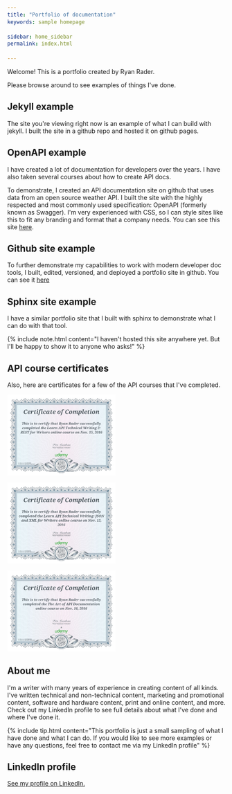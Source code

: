 ```yaml
---
title: "Portfolio of documentation"
keywords: sample homepage

sidebar: home_sidebar
permalink: index.html

---
```




Welcome! This is a portfolio created by Ryan Rader.

Please browse around to see examples of things I've done.


## Jekyll example

The site you're viewing right now is an example of what I can build with jekyll. I built the site in a github repo and hosted it on github pages. 


## OpenAPI example

I have created a lot of documentation for developers over the years. I have also taken several courses about how to create API docs.

To demonstrate, I created an API documentation site on github that uses data from an open source weather API. I built the site with the highly respected and most commonly used specification: OpenAPI (formerly known as Swagger). I'm very experienced with CSS, so I can style sites like this to fit any branding and format that a company needs. You can see this site <a href="https://lookatthem-tech.github.io/open-api-example/" target="_blank">here</a>.




## Github site example

To further demonstrate my capabilities to work with modern developer doc tools, I built, edited, versioned, and deployed a portfolio site in github. You can see it <a href="https://lookatthem-tech.github.io/portfolio005/Content/Topics/HomePgG.htm" target="_blank">here</a>


## Sphinx site example

I have a similar portfolio site that I built with sphinx to demonstrate what I can do with that tool.

{% include note.html content="I haven't hosted this site anywhere yet. But I'll be happy to show it to anyone who asks!" %}




## API course certificates

Also, here are certificates for a few of the API courses that I've completed.

<p><img src="APICert001.jpg" style="width: 250px;"/></p>
<p><img src="APICert002.jpg" style="width: 250px;"/></p>
<p><img src="APICert003.jpg" style="width: 250px;"/></p>



## About me
I'm a writer with many years of experience in creating content of all kinds. I've written technical and non-technical content, marketing and promotional content, software and hardware content, print and online content, and more. Check out my LinkedIn profile to see full details about what I've done and where I've done it.

{% include tip.html content="This portfolio is just a small sampling of what I have done and what I can do. If you would like to see more examples or have any questions, feel free to contact me via my LinkedIn profile" %}


## LinkedIn profile

<p><a href="https://www.linkedin.com/in/ryan-rader-43042910/" target="_blank">See my profile on LinkedIn.</a></p>





